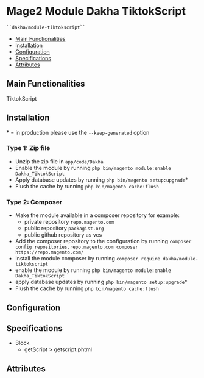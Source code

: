 # Mage2 Module Dakha TiktokScript

    ``dakha/module-tiktokscript``

 - [Main Functionalities](#markdown-header-main-functionalities)
 - [Installation](#markdown-header-installation)
 - [Configuration](#markdown-header-configuration)
 - [Specifications](#markdown-header-specifications)
 - [Attributes](#markdown-header-attributes)


## Main Functionalities
TiktokScript

## Installation
\* = in production please use the `--keep-generated` option

### Type 1: Zip file

 - Unzip the zip file in `app/code/Dakha`
 - Enable the module by running `php bin/magento module:enable Dakha_TiktokScript`
 - Apply database updates by running `php bin/magento setup:upgrade`\*
 - Flush the cache by running `php bin/magento cache:flush`

### Type 2: Composer

 - Make the module available in a composer repository for example:
    - private repository `repo.magento.com`
    - public repository `packagist.org`
    - public github repository as vcs
 - Add the composer repository to the configuration by running `composer config repositories.repo.magento.com composer https://repo.magento.com/`
 - Install the module composer by running `composer require dakha/module-tiktokscript`
 - enable the module by running `php bin/magento module:enable Dakha_TiktokScript`
 - apply database updates by running `php bin/magento setup:upgrade`\*
 - Flush the cache by running `php bin/magento cache:flush`


## Configuration




## Specifications

 - Block
	- getScript > getscript.phtml


## Attributes



